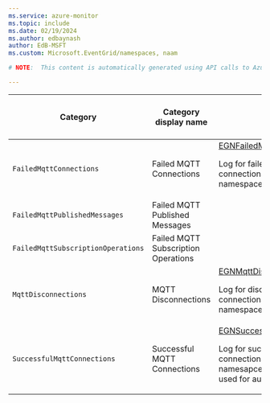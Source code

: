 ```yaml
---
ms.service: azure-monitor
ms.topic: include
ms.date: 02/19/2024
ms.author: edbaynash
author: EdB-MSFT
ms.custom: Microsoft.EventGrid/namespaces, naam

# NOTE:  This content is automatically generated using API calls to Azure. Any edits made on these files will be overwritten in the next run of the script. 

---
```

  
  
|Category|Category display name| Log table| [Supports basic log plan](/azure/azure-monitor/logs/basic-logs-configure?tabs=portal-1#compare-the-basic-and-analytics-log-data-plans)|[Supports ingestion-time transformation](/azure/azure-monitor/essentials/data-collection-transformations)| Example queries |Costs to export|
|---|---|---|---|---|---|---|
|`FailedMqttConnections` |Failed MQTT Connections |[EGNFailedMqttConnections](/azure/azure-monitor/reference/tables/egnfailedmqttconnections)<p>Log for failed MQTT connections to an Event Grid namespace.|No|No|[Queries](../../queries/egnfailedmqttconnections.md)|Yes |
|`FailedMqttPublishedMessages` |Failed MQTT Published Messages ||No|No||Yes |
|`FailedMqttSubscriptionOperations` |Failed MQTT Subscription Operations ||No|No||Yes |
|`MqttDisconnections` |MQTT Disconnections |[EGNMqttDisconnections](/azure/azure-monitor/reference/tables/egnmqttdisconnections)<p>Log for disconnected MQTT connections from an Event Grid namespace.|No|No|[Queries](../../queries/egnmqttdisconnections.md)|Yes |
|`SuccessfulMqttConnections` |Successful MQTT Connections |[EGNSuccessfulMqttConnections](/azure/azure-monitor/reference/tables/egnsuccessfulmqttconnections)<p>Log for successful MQTT connections to an Event Grid namesapce. This log can be used for auditing purposes.|No|No|[Queries](../../queries/egnsuccessfulmqttconnections.md)|Yes |